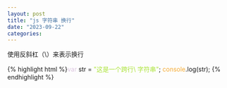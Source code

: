 ```yaml
---
layout: post
title: "js 字符串 换行"
date: "2023-09-22"
categories: 
---
```

<p>使用反斜杠（\）来表示换行</p>
{% highlight html %}<span style="color:#dcc6e0">var</span> str = <span style="color:#abe338">&quot;这是一个跨行\
</span><span style="color:#abe338">字符串&quot;</span>;
<span style="color:#f5ab35">console</span>.log(str);
{% endhighlight %}
